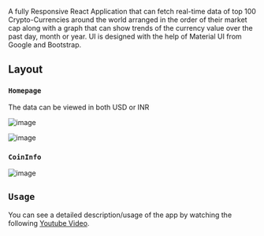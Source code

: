 
A fully Responsive React Application that can fetch real-time data of top 100 Crypto-Currencies around the world arranged in the order of their market cap along with a graph that can show trends of the currency value over the past day, month or year. UI is designed with the help of Material UI from Google and Bootstrap.    

## Layout

### `Homepage`

The data can be viewed in both USD or INR

![image](https://user-images.githubusercontent.com/92756482/195985906-fbbfdcf9-785d-44d7-a2b1-41dc8b161b63.png)



![image](https://user-images.githubusercontent.com/92756482/195985938-303caf96-2db0-4de9-b46e-9f8b40ff09cd.png)

### `CoinInfo`
![image](https://user-images.githubusercontent.com/92756482/195985999-d07b605d-5e47-471e-b3f9-e1e970012800.png)


## `Usage`
You can see a detailed description/usage of the app by watching the following [Youtube Video]().
